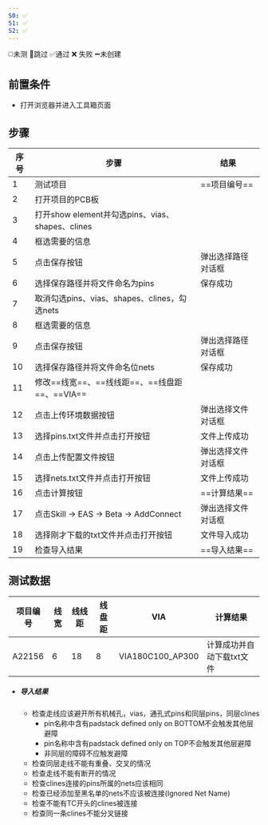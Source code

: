 ```yaml
---
S0: ✅
S1: ✅
S2: ✅
---
```

◻️未测    🚫跳过     ✅通过    ❌ 失败    ➖未创建

## 前置条件

- 打开浏览器并进入工具箱页面

## 步骤

| 序号  | 步骤                                       | 结果        |
| --- | ---------------------------------------- | --------- |
| 1   | 测试项目                                     | ==项目编号==  |
| 2   | 打开项目的PCB板                                |           |
| 3   | 打开show element并勾选pins、vias、shapes、clines |           |
| 4   | 框选需要的信息                                  |           |
| 5   | 点击保存按钮                                   | 弹出选择路径对话框 |
| 6   | 选择保存路径并将文件命名为pins                        | 保存成功      |
| 7   | 取消勾选pins、vias、shapes、clines，勾选nets       |           |
| 8   | 框选需要的信息                                  |           |
| 9   | 点击保存按钮                                   | 弹出选择路径对话框 |
| 10  | 选择保存路径并将文件命名位nets                        | 保存成功      |
| 11  | 修改==线宽==、==线线距==、==线盘距==、==VIA==         |           |
| 12  | 点击上传环境数据按钮                               | 弹出选择文件对话框 |
| 13  | 选择pins.txt文件并点击打开按钮                      | 文件上传成功    |
| 14  | 点击上传配置文件按钮                               | 弹出选择文件对话框 |
| 15  | 选择nets.txt文件并点击打开按钮                      | 文件上传成功    |
| 16  | 点击计算按钮                                   | ==计算结果==  |
| 17  | 点击Skill -> EAS -> Beta -> AddConnect     | 弹出选择文件对话框 |
| 18  | 选择刚才下载的txt文件并点击打开按钮                      | 文件导入成功    |
| 19  | 检查导入结果                                   | ==导入结果==  |

## 测试数据
| 项目编号 | 线宽 | 线线距 | 线盘距 | VIA | 计算结果 |
| ---- | ---- | ---- | ---- | ---- | ---- |
| A22156 | 6 | 18 | 8 | VIA180C100_AP300 | 计算成功并自动下载txt文件 |

- ##### 导入结果
	- 检查走线应该避开所有机械孔，vias，通孔式pins和同层pins，同层clines
		- pin名称中含有padstack defined only on BOTTOM不会触发其他层避障
		- pin名称中含有padstack defined only on TOP不会触发其他层避障
		- 非同层的障碍不应触发避障
	- 检查同层走线不能有重叠、交叉的情况
	- 检查走线不能有断开的情况
	- 检查clines连接的pins所属的nets应该相同
	- 检查已经添加至黑名单的nets不应该被连接(Ignored Net Name)
	- 检查不能有TC开头的clines被连接
	- 检查同一条clines不能分叉链接
